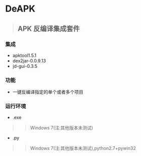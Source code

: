 # DeAPK #
> ## APK 反编译集成套件 ##

### 集成 ###

  * apktool1.5.1
  * dex2jar-0.0.9.13
  * jd-gui-0.3.5

### 功能 ###
  * 一键反编译指定的单个或者多个项目

### 运行环境 ###
  * .exe
> > Windows 7(注:其他版本未测试)
  * .py
> > Windows 7(注:其他版本未测试),python2.7+pywin32